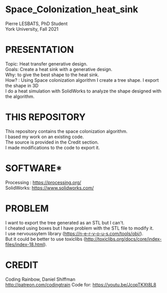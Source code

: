 # Space_Colonization_heat_sink
Pierre LESBATS,
PhD Student  
York University,
Fall 2021  

# PRESENTATION
Topic: Heat transfer generative design.  
Goals: Create a heat sink with a generative design.  
Why: to give the best shape to the heat sink.  
How? : Using Space colonization algorithm I create a tree shape. I export the shape in 3D  
       I do a heat simulation with SolidWorks to analyze the shape designed with the algorithm.  


# THIS REPOSITORY
This repository contains the space colonization algorithm.  
I based my work on an existing code.  
The source is provided in the Credit section.  
I made modifications to the code to export it.  


# SOFTWARE*
Processing : https://processing.org/  
SolidWorks: https://www.solidworks.com/  


# PROBLEM
I want to export the tree generated as an STL but I can't.  
I cheated using boxes but I have problem with the STL file to modify it.  
I use nervoussytem library (https://n-e-r-v-o-u-s.com/tools/obj/).  
But it could be better to use toxiclibs (http://toxiclibs.org/docs/core/index-files/index-18.html).  

# CREDIT
Coding Rainbow,
Daniel Shiffman  
http://patreon.com/codingtrain
Code for: https://youtu.be/JcopTKXt8L8
